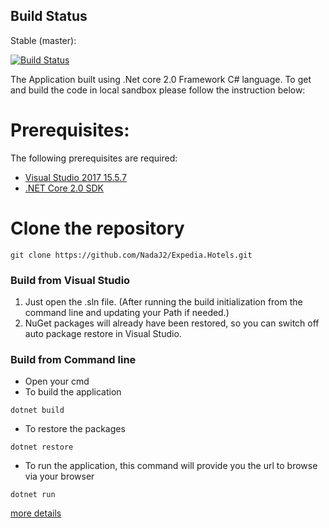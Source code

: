 ## Build Status
Stable (master):

[![Build Status](https://travis-ci.org/NadaJ2/Expedia.Hotels.svg?branch=master)](https://travis-ci.org/NadaJ2/Expedia.Hotels)

The Application built using .Net core 2.0 Framework C# language.
To get and build the code in local sandbox please follow the instruction below:

# Prerequisites:
The following prerequisites are required:
- [Visual Studio 2017 15.5.7](https://www.visualstudio.com/downloads/)
- [.NET Core 2.0 SDK](https://www.microsoft.com/net/download/windows)

# Clone the repository
```
git clone https://github.com/NadaJ2/Expedia.Hotels.git 
```

### Build from Visual Studio
1. Just open the .sln file. (After running the build initialization from the command line and updating your Path if needed.)
2. NuGet packages will already have been restored, so you can switch off auto package restore in Visual Studio.

### Build from Command line
 - Open your cmd
 - To build the application
```
dotnet build
```
- To restore the packages
```
dotnet restore
```
- To run the application, this command will provide you the url to browse via your browser
```
dotnet run
```
[more details](https://docs.microsoft.com/en-us/dotnet/core/tools/dotnet-build?tabs=netcore2x)

